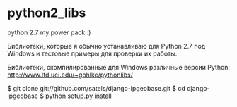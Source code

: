 python2_libs
============

python 2.7 my power pack :)

Библиотеки, которые я обычно устанавливаю для Python 2.7 под Windows и тестовые примеры для проверки их работы.

Библиотеки, скомпилированные для Windows различные версии Python: http://www.lfd.uci.edu/~gohlke/pythonlibs/

$ git clone git://github.com/satels/django-ipgeobase.git
$ cd django-ipgeobase
$ python setup.py install